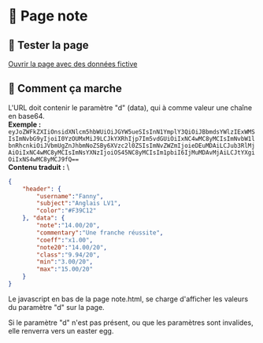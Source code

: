 # 📝 Page note
## 🧪 Tester la page
[Ouvrir la page avec des données fictive](https://getpapillon.xyz/note?d=eyJoZWFkZXIiOnsidXNlcm5hbWUiOiJGYW5ueSIsInN1YmplY3QiOiJBbmdsYWlzIExWMSIsImNvbG9yIjoiI0YzOUMxMiJ9LCJkYXRhIjp7Im5vdGUiOiIxNC4wMC8yMCIsImNvbW1lbnRhcnkiOiJVbmUgZnJhbmNoZSBy6XVzc2l0ZSIsImNvZWZmIjoieDEuMDAiLCJub3RlMjAiOiIxNC4wMC8yMCIsImNsYXNzIjoiOS45NC8yMCIsIm1pbiI6IjMuMDAvMjAiLCJtYXgiOiIxNS4wMC8yMCJ9fQ==)
## 🔧 Comment ça marche
L'URL doit contenir le paramètre "d" (data), qui à comme valeur une chaîne en base64.\
**Exemple :** \
`eyJoZWFkZXIiOnsidXNlcm5hbWUiOiJGYW5ueSIsInN1YmplY3QiOiJBbmdsYWlzIExWMSIsImNvbG9yIjoiI0YzOUMxMiJ9LCJkYXRhIjp7Im5vdGUiOiIxNC4wMC8yMCIsImNvbW1lbnRhcnkiOiJVbmUgZnJhbmNoZSBy6XVzc2l0ZSIsImNvZWZmIjoieDEuMDAiLCJub3RlMjAiOiIxNC4wMC8yMCIsImNsYXNzIjoiOS45NC8yMCIsIm1pbiI6IjMuMDAvMjAiLCJtYXgiOiIxNS4wMC8yMCJ9fQ==`\
**Contenu traduit :** \
```json
{
	"header": {
		"username":"Fanny",
		"subject":"Anglais LV1",
		"color":"#F39C12"
	}, "data": {
		"note":"14.00/20",
		"commentary":"Une franche réussite",
		"coeff":"x1.00",
		"note20":"14.00/20",
		"class":"9.94/20",
		"min":"3.00/20",
		"max":"15.00/20"
	}
}
```

Le javascript en bas de la page note.html, se charge d'afficher les valeurs du paramètre "d" sur la page.

Si le paramètre "d" n'est pas présent, ou que les paramètres sont invalides, elle renverra vers un easter egg.
